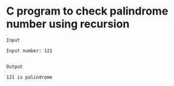 # C program to check palindrome number using recursion

```
Input

Input number: 121


Output

121 is palindrome
```

